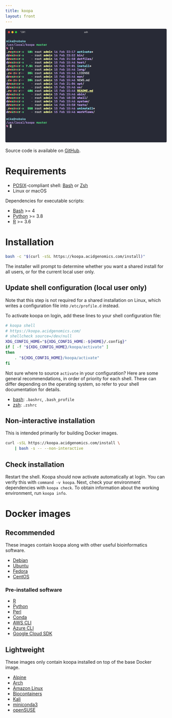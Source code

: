 ```yaml
---
title: koopa
layout: front
---
```


![Screenshot](images/screenshot.png)

Source code is available on [GitHub](https://github.com/acidgenomics/koopa).

# Requirements

- [POSIX][]-compliant shell: [Bash][] or [Zsh][]
- Linux or macOS

Dependencies for executable scripts:

- [Bash][] >= 4
- [Python][] >= 3.8
- [R][] >= 3.6

# Installation

```sh
bash -c "$(curl -sSL https://koopa.acidgenomics.com/install)"
```

The installer will prompt to determine whether you want a shared install for all users, or for the current local user only.

## Update shell configuration (local user only)

Note that this step is not required for a shared installation on Linux, which writes a configuration file into `/etc/profile.d` instead.

To activate koopa on login, add these lines to your shell configuration file:

```sh
# koopa shell
# https://koopa.acidgenomics.com/
# shellcheck source=/dev/null
XDG_CONFIG_HOME="${XDG_CONFIG_HOME:-${HOME}/.config}"
if [ -f "${XDG_CONFIG_HOME}/koopa/activate" ]
then
    . "${XDG_CONFIG_HOME}/koopa/activate"
fi
```

Not sure where to source `activate` in your configuration? Here are some general recommendations, in order of priority for each shell. These can differ depending on the operating system, so refer to your shell documentation for details.

- [bash][]: `.bashrc`, `.bash_profile`
- [zsh][]: `.zshrc`

## Non-interactive installation

This is intended primarily for building Docker images.

```sh
curl -sSL https://koopa.acidgenomics.com/install \
    | bash -s -- --non-interactive
```

## Check installation

Restart the shell. Koopa should now activate automatically at login. You can verify this with `command -v koopa`. Next, check your environment dependencies with `koopa check`. To obtain information about the working environment, run `koopa info`.

# Docker images

## Recommended

These images contain koopa along with other useful bioinformatics software.

- [Debian](https://hub.docker.com/repository/docker/acidgenomics/debian)
- [Ubuntu](https://hub.docker.com/repository/docker/acidgenomics/ubuntu)
- [Fedora](https://hub.docker.com/repository/docker/acidgenomics/fedora)
- [CentOS](https://hub.docker.com/repository/docker/acidgenomics/centos)

### Pre-installed software

- [R][]
- [Python][]
- [Perl][]
- [Conda]
- [AWS CLI][]
- [Azure CLI][]
- [Google Cloud SDK][]

## Lightweight

These images only contain koopa installed on top of the base Docker image.

- [Alpine](https://hub.docker.com/repository/docker/acidgenomics/alpine)
- [Arch](https://hub.docker.com/repository/docker/acidgenomics/arch)
- [Amazon Linux](https://hub.docker.com/repository/docker/acidgenomics/amzn)
- [Biocontainers](https://hub.docker.com/repository/docker/acidgenomics/biocontainers)
- [Kali](https://hub.docker.com/repository/docker/acidgenomics/kali)
- [miniconda3](https://hub.docker.com/repository/docker/acidgenomics/miniconda3)
- [openSUSE](https://hub.docker.com/repository/docker/acidgenomics/opensuse)

[aspera connect]: https://downloads.asperasoft.com/connect2/
[aws cli]: https://aws.amazon.com/cli/
[azure cli]: https://docs.microsoft.com/en-us/cli/azure/install-azure-cli
[bash]: https://www.gnu.org/software/bash/  "Bourne Again SHell"
[bcbio]: https://bcbio-nextgen.readthedocs.io/
[conda]: https://conda.io/
[dash]: https://wiki.archlinux.org/index.php/Dash  "Debian Almquist SHell"
[dotfiles]: https://github.com/mjsteinbaugh/dotfiles/
[fish]: https://fishshell.com/  "Friendly Interactive SHell"
[git]: https://git-scm.com/
[google cloud sdk]: https://cloud.google.com/sdk/
[koopa]: https://koopa.acidgenomics.com/
[ksh]: http://www.kornshell.com/  "KornSHell"
[perl]: https://www.perl.org/
[pgp]: https://www.openpgp.org/
[posix]: https://en.wikipedia.org/wiki/POSIX  "Portable Operating System Interface"
[python]: https://www.python.org/
[python]: https://www.python.org/
[r]: https://www.r-project.org/
[ssh]: https://en.wikipedia.org/wiki/Secure_Shell
[tcsh]: https://en.wikipedia.org/wiki/Tcsh  "TENEX C Shell"
[zsh]: https://www.zsh.org/  "Z SHell"
